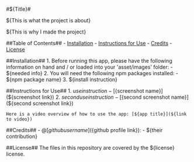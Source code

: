 #$\{Title\}#

${This is what the project is about}

${This is why I made the project}

##Table of Contents##
    - [Installation](#installation)
    - [Instructions for Use](#instructions-for-use)
    - [Credits](#credits)
    - [License](#license)

##Installation##
    1. Before running this app, please have the following information on hand and / or loaded into your 'asset/images' folder:
       - ${needed info}
    2. You will need the following npm packages installed:
       - ${npm package name}
    3. ${install instruction}

##Instructions for Use##
    1. ${use instruction}
       - [${screenshot name}](${screenshot link})
    2. ${second use instruction}
       - [${second screenshot name}](${second screenshot link})
    
    Here is a video overview of how to use the app: [${app title}](${link to video})

##Credits##
    - @[${github username}](${github profile link}):
      - ${their contribution}


##License##
The files in this repository are covered by the ${license} license.
